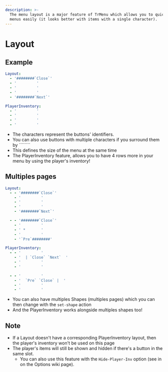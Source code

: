 ```yaml
---
description: >-
  The menu layout is a major feature of TrMenu which allows you to quicly design
  menus easily (it looks better with items with a single character).
---
```


# Layout

## Example

```yaml
Layout:
  - '########`Close`'
  - '         '
  - '         '
  - '         '
  - '########`Next`'

PlayerInventory:
  - '         '
  - '         '
  - '         '
  - '         '
```

* The characters represent the buttons' identifiers. 
* You can also use buttons with multiple characters if you surround them by \`\`\`\`\`\`\`\`
* This defines the size of the menu at the same time
* The PlayerInventory feature, allows you to have 4 rows more in your menu by using the player's inventory!

## Multiples pages

```yaml
Layout:
  - - '########`Close`'
    - '         '
    - '         '
    - '         '
    - '########`Next`'

  - - '########`Close`'
    - '         '
    - ' *       '
    - '         '
    - '`Pre`########'

PlayerInventory:
  - - '         '
    - '  | `Close` `Next`  '
    - '         '
    - '         '

  - - '         '
    - '  `Pre` `Close` |  '
    - '         '
    - '         '
```

* You can also have multiples Shapes \(multiples pages\) which you can then change with the `set-shape` action
* And the PlayerInventory works alongside multiples shapes too!

## Note

* If a Layout doesn't have a corresponding PlayerInventory layout, then the player's inventory won't be used on this page
* The player's items will still be shown and hidden if there's a button in the same slot. 
  * You can also use this feature with the `Hide-Player-Inv` option \(see in on the Options wiki page\).

